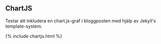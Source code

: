 ## ChartJS

Testar att inkludera en chart.js-graf i bloggposten med hjälp av Jekyll's template-system.

{% include chartjs.html %}